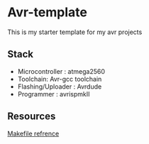 # Avr-template
This is my starter template for my avr projects

## Stack
* Microcontroller : atmega2560 
* Toolchain: Avr-gcc toolchain
* Flashing/Uploader : Avrdude
* Programmer : avrispmkII

## Resources
[Makefile refrence](https://gist.github.com/rynr/72734da4b8c7b962aa65)